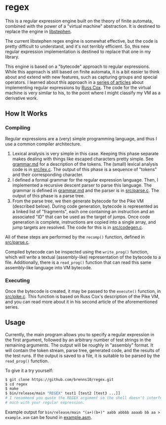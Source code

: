 regex
=====

This is a regular expression engine built on the theory of finite automata,
combined with the power of a "virtual machine" abstraction.  It is destined to
replace the engine in [libstephen](https://github.com/brenns10/libstephen).

The current libstephen regex engine is somewhat effective, but the code is
pretty difficult to understand, and it's not terribly efficient.  So, this new
regular expression implementation is destined to replace that one in my
library.

This engine is based on a "bytecode" approach to regular expressions.  While
this approach is still based on finite automata, it is a bit easier to think
about and extend with new features, such as capturing groups and special
operators.  I learned about this approach in a [series of articles][re] about
implementing regular expressions by [Russ Cox][rsc].  The code for the virtual
machine is very similar to his, to the point where I might classify my VM as a
derivative work.

How It Works
------------

### Compiling

Regular expressions are a (very) simple programming language, and thus I use a
common compiler architecture.

1. Lexical analysis is very simple in this case.  Keeping this phase separate
   makes dealing with things like escaped characters pretty simple.  See
   [grammar.md][gram] for a description of the tokens.  The (small) lexical
   analysis code is in [src/lex.c][lex].  The output of this phase is a sequence
   of "tokens" and their corresponding character.
2. I defined a formal grammar for the regular expression language.  Then, I
   implemented a recursive descent parser to parse this language.  The grammar
   is defined in [grammar.md][gram] and the parser is in [src/parse.c][parse].
   The output of this phase is a parse tree.
3. From the parse tree, we then generate bytecode for the Pike VM (described
   below).  During code generation, bytecode is represented as a linked list of
   "fragments", each one containing an instruction and an associated "ID" that
   can be used as the target of jumps.  Once code generation is complete,
   instructions are copied into a single array, and jump targets are resolved.
   The code for this is in [src/codegen.c][codegen].

All of these steps are performed by the `recomp()` function, defined in
[src/parse.c][parse].

Compiled bytecode can be inspected using the `write_prog()` function, which will
write a textual (assembly-like) representation of the bytecode to a file.
Additionally, there is a `read_prog()` function that can read this same
assembly-like language into VM bytecode.

### Executing

Once the bytecode is created, it may be passed to the `execute()` function, in
[src/pike.c][pike].  This function is based on Russ Cox's description of the Pike
VM, and you can read more about it in his second article of the aforementioned
series.

Usage
-----

Currently, the main program allows you to specify a regular expression in the
first argument, followed by an arbitrary number of test strings in the remaining
arguments.  The output will be roughly in "assembly" format.  It will contain
the token stream, parse tree, generated code, and the results of the test runs.
If the output is saved to a file, it is suitable to be parsed by the
`read_prog()` function.

To give it a try yourself:

```bash
$ git clone https://github.com/brenns10/regex.git
$ cd regex
$ make
$ bin/release/main "REGEX" test1 [test2 [test3 ...]]
# I recommend you quote the REGEX argument so the shell doesn't interfere too
# much with your regular expression.
```

Example output for `bin/release/main "(a+)(b+)" aabb abbbb aaaab bb aa >
example.asm` can be found in [example.asm][eg].

[re]: https://swtch.com/~rsc/regexp/
[rsc]: https://swtch.com/~rsc/
[gram]: grammar.md
[lex]: src/lex.c
[parse]: src/parse.c
[codegen]: src/codegen.c
[pike]: src/pike.c
[eg]: example.asm
